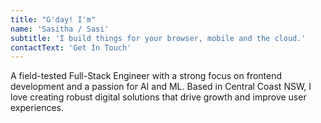 ```yaml
---
title: "G'day! I'm"
name: 'Sasitha / Sasi'
subtitle: 'I build things for your browser, mobile and the cloud.'
contactText: 'Get In Touch'
---
```


A field-tested Full-Stack Engineer with a strong focus on frontend development and a passion for AI and ML. Based in Central Coast NSW, I love creating robust digital solutions that drive growth and improve user experiences.
